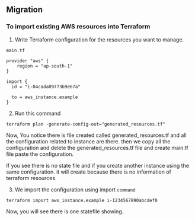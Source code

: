 ## Migration


### To import existing AWS resources into Terraform

1. Write Terraform configuration for the resources you want to manage.

`main.tf`

```
provider "aws" {
    region = "ap-south-1"
}

import {
  id = "i-04cada09773b9e67a"

  to = aws_instance.example
}
```

2. Run this command
```
terraform plan -generate-config-out="generated_resources.tf"
```

Now, You notice there is file created called generated_resources.tf and all the configuration related to instance are there. then we copy all the configuration and delete the
generated_resources.tf file and create main.tf file paste the configuration.

If you see there is no state file and if you create another instance using the same configuration. it will create because there is no information of terraform resources.

3. We import the configuration using import `command`
```
terraform import aws_instance.example i-1234567890abcdef0
```
Now, you will see there is one statefile showing. 
